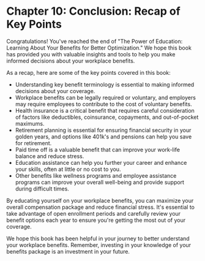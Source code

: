 Chapter 10: Conclusion: Recap of Key Points
===========================================

Congratulations! You've reached the end of "The Power of Education: Learning About Your Benefits for Better Optimization." We hope this book has provided you with valuable insights and tools to help you make informed decisions about your workplace benefits.

As a recap, here are some of the key points covered in this book:

* Understanding key benefit terminology is essential to making informed decisions about your coverage.
* Workplace benefits can be legally required or voluntary, and employers may require employees to contribute to the cost of voluntary benefits.
* Health insurance is a critical benefit that requires careful consideration of factors like deductibles, coinsurance, copayments, and out-of-pocket maximums.
* Retirement planning is essential for ensuring financial security in your golden years, and options like 401k's and pensions can help you save for retirement.
* Paid time off is a valuable benefit that can improve your work-life balance and reduce stress.
* Education assistance can help you further your career and enhance your skills, often at little or no cost to you.
* Other benefits like wellness programs and employee assistance programs can improve your overall well-being and provide support during difficult times.

By educating yourself on your workplace benefits, you can maximize your overall compensation package and reduce financial stress. It's essential to take advantage of open enrollment periods and carefully review your benefit options each year to ensure you're getting the most out of your coverage.

We hope this book has been helpful in your journey to better understand your workplace benefits. Remember, investing in your knowledge of your benefits package is an investment in your future.
